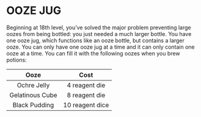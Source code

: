# OOZE JUG

Beginning at 18th level, you’ve solved the major problem preventing large oozes from being bottled: you just needed a much larger bottle. You have one ooze jug, which functions like an ooze bottle, but contains a larger ooze. You can only have one ooze jug at a time and it can only contain one ooze at a time. You can fill it with the following oozes when you brew potions:

| Ooze            | Cost            |
| :-------------: | :-------------: |
| Ochre Jelly     | 4 reagent die   |
| Gelatinous Cube | 8 reagent die   |
| Black Pudding   | 10 reagent dice |